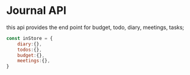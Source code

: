 # Journal API
this api provides the end point for budget, todo, diary, meetings, tasks;

```js
const inStore = {
    diary:{},
    todos:{},
    budget:{},
    meetings:{},
}
```